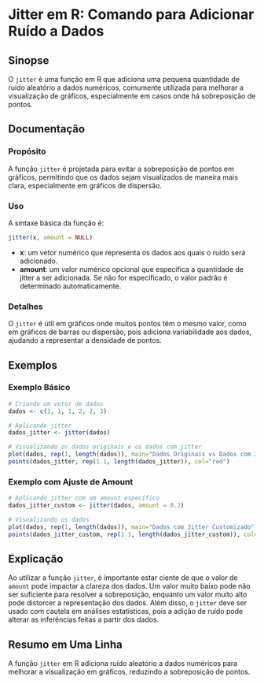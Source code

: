 <!--
Meta Description: # Jitter em R: Comando para Adicionar Ruído a Dados ## Sinopse O `jitter` é uma função em R que adiciona uma pequena quantidade de ruído aleatório a d...
Meta Keywords: dados, jitter, gráficos, amount, valor
-->

# Jitter em R: Comando para Adicionar Ruído a Dados

## Sinopse
O `jitter` é uma função em R que adiciona uma pequena quantidade de ruído aleatório a dados numéricos, comumente utilizada para melhorar a visualização de gráficos, especialmente em casos onde há sobreposição de pontos.

## Documentação
### Propósito
A função `jitter` é projetada para evitar a sobreposição de pontos em gráficos, permitindo que os dados sejam visualizados de maneira mais clara, especialmente em gráficos de dispersão.

### Uso
A sintaxe básica da função é:
```R
jitter(x, amount = NULL)
```

- **x**: um vetor numérico que representa os dados aos quais o ruído será adicionado.
- **amount**: um valor numérico opcional que especifica a quantidade de jitter a ser adicionada. Se não for especificado, o valor padrão é determinado automaticamente.

### Detalhes
O `jitter` é útil em gráficos onde muitos pontos têm o mesmo valor, como em gráficos de barras ou dispersão, pois adiciona variabilidade aos dados, ajudando a representar a densidade de pontos.

## Exemplos
### Exemplo Básico
```R
# Criando um vetor de dados
dados <- c(1, 1, 1, 2, 2, 3)

# Aplicando jitter
dados_jitter <- jitter(dados)

# Visualizando os dados originais e os dados com jitter
plot(dados, rep(1, length(dados)), main="Dados Originais vs Dados com Jitter", xlab="Valores", ylab="Frequência", ylim=c(0, 2))
points(dados_jitter, rep(1.1, length(dados_jitter)), col="red")
```

### Exemplo com Ajuste de Amount
```R
# Aplicando jitter com um amount específico
dados_jitter_custom <- jitter(dados, amount = 0.2)

# Visualizando os dados
plot(dados, rep(1, length(dados)), main="Dados com Jitter Customizado", xlab="Valores", ylab="Frequência", ylim=c(0, 2))
points(dados_jitter_custom, rep(1.1, length(dados_jitter_custom)), col="blue")
```

## Explicação
Ao utilizar a função `jitter`, é importante estar ciente de que o valor de `amount` pode impactar a clareza dos dados. Um valor muito baixo pode não ser suficiente para resolver a sobreposição, enquanto um valor muito alto pode distorcer a representação dos dados. Além disso, o `jitter` deve ser usado com cautela em análises estatísticas, pois a adição de ruído pode alterar as inferências feitas a partir dos dados.

## Resumo em Uma Linha
A função `jitter` em R adiciona ruído aleatório a dados numéricos para melhorar a visualização em gráficos, reduzindo a sobreposição de pontos.